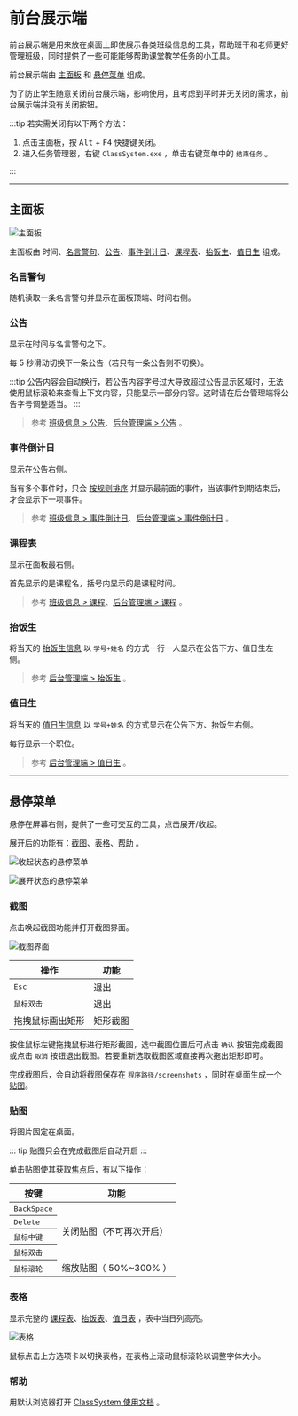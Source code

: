 #  前台展示端

前台展示端是用来放在桌面上即使展示各类班级信息的工具，帮助班干和老师更好管理班级，同时提供了一些可能能够帮助课堂教学任务的小工具。

前台展示端由 [主面板](/class-system/main-panel) 和 [悬停菜单](/class-system/popup-menu) 组成。

为了防止学生随意关闭前台展示端，影响使用，且考虑到平时并无关闭的需求，前台展示端并没有关闭按钮。

:::tip
若实需关闭有以下两个方法：

1. 点击主面板，按 <kbd>Alt</kbd> + <kbd>F4</kbd> 快捷键关闭。
2. 进入任务管理器，右键 `ClassSystem.exe` ，单击右键菜单中的 `结束任务` 。

:::


---


## __主面板__ 

![主面板](/img/main-panel.png)

主面板由 时间、[名言警句](#名言警句)、[公告](#公告)、[事件倒计日](#事件倒计日)、[课程表](#课程表)、[抬饭生](#抬饭生)、[值日生](#值日生) 组成。

### __名言警句__

随机读取一条名言警句并显示在面板顶端、时间右侧。

### __公告__

显示在时间与名言警句之下。

每 5 秒滑动切换下一条公告（若只有一条公告则不切换）。

:::tip
公告内容会自动换行，若公告内容字号过大导致超过公告显示区域时，无法使用鼠标滚轮来查看上下文内容，只能显示一部分内容。这时请在后台管理端将公告字号调整适当。
:::

> 参考 [班级信息 > 公告](/class-data#公告)、[后台管理端 > 公告](/class-admin/notices-and-events.md#公告) 。

### __事件倒计日__

显示在公告右侧。

当有多个事件时，只会 [按规则排序](/class-data#事件排序) 并显示最前面的事件，当该事件到期结束后，才会显示下一项事件。

> 参考 [班级信息 > 事件倒计日](/class-data#事件倒计日)、[后台管理端 > 事件倒计日](/class-admin/notices-and-events.md#事件) 。

### __课程表__

显示在面板最右侧。

首先显示的是课程名，括号内显示的是课程时间。

> 参考 [班级信息 > 课程](/class-data#课程)、[后台管理端 > 课程](/class-admin/lessons) 。

### __抬饭生__

将当天的 [抬饭生信息](/class-data#抬饭生) 以 `学号+姓名` 的方式一行一人显示在公告下方、值日生左侧。

> 参考 [后台管理端 > 抬饭生](/class-admin/students#抬饭生) 。

### __值日生__

将当天的 [值日生信息](/class-data#值日生) 以 `学号+姓名` 的方式显示在公告下方、抬饭生右侧。

每行显示一个职位。

> 参考 [后台管理端 > 值日生](/class-admin/students#值日生) 。


---


## __悬停菜单__

悬停在屏幕右侧，提供了一些可交互的工具，点击展开/收起。

展开后的功能有：[截图](#截图)、[表格](#表格)、[帮助](#帮助) 。

<div class="inline-img">

![收起状态的悬停菜单](/img/popup-menu.png)

![展开状态的悬停菜单](/img/popup-menu-opened.png)

</div>

### __截图__

点击唤起截图功能并打开截图界面。

![截图界面](/img/print-screen.png)

| 操作                | 功能     |
| ------------------- | -------- |
| <kbd>Esc</kbd>      | 退出     |
| <kbd>鼠标双击</kbd> | 退出     |
| 拖拽鼠标画出矩形    | 矩形截图 |

按住鼠标左键拖拽鼠标进行矩形截图，选中截图位置后可点击 `确认` 按钮完成截图或点击 `取消` 按钮退出截图。若要重新选取截图区域直接再次拖出矩形即可。

完成截图后，会自动将截图保存在 `程序路径/screenshots` ，同时在桌面生成一个 [贴图](#贴图)。

### __贴图__

将图片固定在桌面。

::: tip
贴图只会在完成截图后自动开启
:::

单击贴图使其获取[焦点](//baike.baidu.com/item/焦点/10757381)后，有以下操作：

<style>
    .first-col {
        text-align: left;
    }
    .first-col > kbd {
        font-weight:normal;
    }
</style>

<table>
    <thead>
        <tr>
            <th>按键</th>
            <th>功能</th>
        </tr>
    </thead>
    <tbody>
        <tr>
            <th class="first-col"><kbd>BackSpace</kbd></th>
            <td rowspan=4> 关闭贴图（不可再次开启）</td>
        </tr>
        <tr>
            <th class="first-col"><kbd>Delete</kbd></th>
        </tr>
        <tr>
            <th class="first-col"><kbd>鼠标中键</kbd></th>
        </tr>
        <tr>
            <th class="first-col"><kbd>鼠标双击</kbd></th>
        </tr>
        <tr>
            <th class="first-col"><kbd>鼠标滚轮</kbd></th>
            <td>缩放贴图（ 50%~300% ）</td>
        </tr>
    </tbody>
</table>

### __表格__

显示完整的 [课程表](/class-data#课程)、[抬饭表](/class-data#抬饭生)、[值日表](/class-data#值日生) ，表中当日列高亮。

![表格](/img/table-window.png)

鼠标点击上方选项卡以切换表格，在表格上滚动鼠标滚轮以调整字体大小。

### __帮助__

用默认浏览器打开 [ClassSystem 使用文档](/) 。